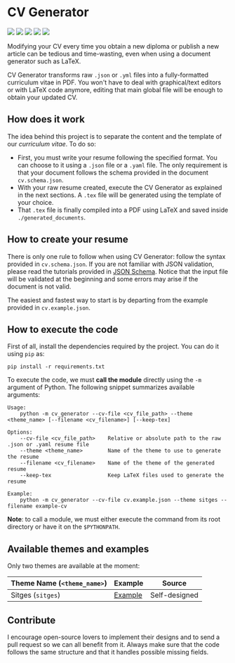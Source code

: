 # CV Generator
![](https://img.shields.io/github/v/release/davidalvarezdlt/cv_generator)
![](https://img.shields.io/badge/python-%3E3.7-blue)
![](https://github.com/davidalvarezdlt/cv_generator/workflows/Unit%20Testing/badge.svg)
[![](https://www.codefactor.io/repository/github/davidalvarezdlt/cv_generator/badge)](https://www.codefactor.io/repository/github/davidalvarezdlt/cv_generator)
![](https://img.shields.io/github/license/davidalvarezdlt/cv_generator)

Modifying your CV every time you obtain a new diploma or publish a new article
can be tedious and time-wasting, even when using a document generator such as
LaTeX.

CV Generator transforms raw `.json` or `.yml` files into a fully-formatted
curriculum vitae in PDF. You won't have to deal with graphical/text editors or
with LaTeX code anymore, editing that main global file will be enough to obtain
your updated CV.

## How does it work
The idea behind this project is to separate the content and the template of our
_curriculum vitae_. To do so:

+ First, you must write your resume following the specified format. You can
choose to it using a `.json` file or a `.yaml` file. The only requirement is
that your document follows the schema provided in the document
`cv.schema.json`.
+ With your raw resume created, execute the CV Generator as explained in the
next sections. A `.tex` file will be generated using the template of your
choice.
+ That `.tex` file is finally compiled into a PDF using LaTeX and saved inside
`./generated_documents`.

## How to create your resume
There is only one rule to follow when using CV Generator: follow the syntax
provided in `cv.schema.json`. If you are not familiar with JSON validation,
please read the tutorials provided in [JSON Schema](https://json-schema.org/).
Notice that the input file will be validated at the beginning and some errors
may arise if the document is not valid.

The easiest and fastest way to start is by departing from the example provided
in `cv.example.json`.

## How to execute the code
First of all, install the dependencies required by the project. You can do it
using `pip` as:

```
pip install -r requirements.txt
```

To execute the code, we must **call the module** directly using the `-m`
argument of Python. The following snippet summarizes available arguments:

```
Usage:
    python -m cv_generator --cv-file <cv_file_path> --theme <theme_name> [--filename <cv_filename>] [--keep-tex]

Options:
    --cv-file <cv_file_path>    Relative or absolute path to the raw .json or .yaml resume file
    --theme <theme_name>        Name of the theme to use to generate the resume
    --filename <cv_filename>    Name of the theme of the generated resume
    --keep-tex                  Keep LaTeX files used to generate the resume

Example:
    python -m cv_generator --cv-file cv.example.json --theme sitges --filename example-cv
```

**Note**: to call a module, we must either execute the command from its root
directory or have it on the `$PYTHONPATH`.

## Available themes and examples
Only two themes are available at the moment:

|Theme Name (`<theme_name>`)|Example|Source|
|-|-|-|
|Sitges (`sitges`)|[Example](/examples/sitges-example.pdf)|Self-designed|

## Contribute
I encourage open-source lovers to implement their designs and to send a pull
request so we can all benefit from it. Always make sure that the code follows
the same structure and that it handles possible missing fields.
